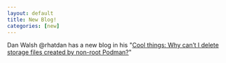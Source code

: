 ```yaml
---
layout: default
title: New Blog!
categories: [new]
---
```

 Dan Walsh @rhatdan has a new blog in his "[Cool things: Why can’t I delete storage files created by non-root Podman?](https://podman.io/blogs/2018/10/02/podman-remove-content-homedir.html)"
